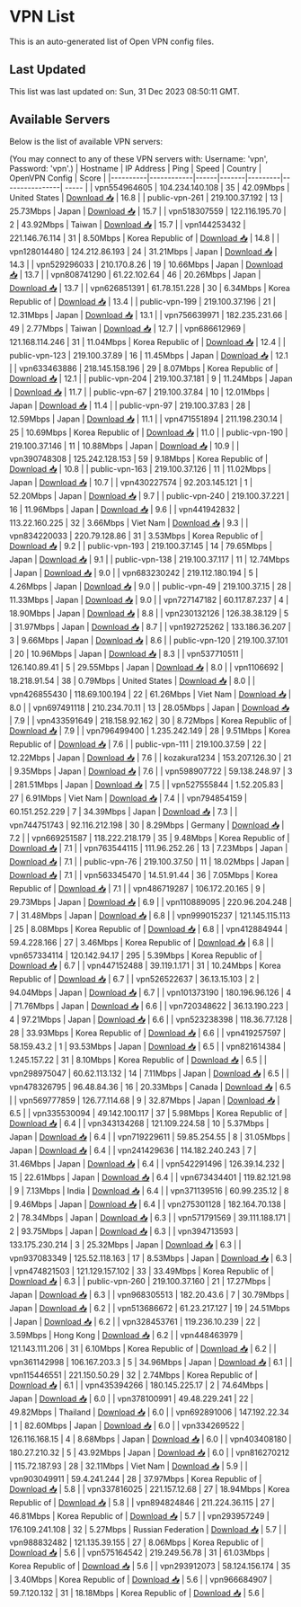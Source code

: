 # VPN List

This is an auto-generated list of Open VPN config files.

## Last Updated

This list was last updated on: Sun, 31 Dec 2023 08:50:11 GMT.

## Available Servers

Below is the list of available VPN servers:

(You may connect to any of these VPN servers with: Username: 'vpn', Password: 'vpn'.)
| Hostname | IP Address | Ping | Speed | Country | OpenVPN Config | Score |
|----------|------------|------|-------|---------|----------------| ----- |
| vpn554964605 | 104.234.140.108 | 35 | 42.09Mbps | United States | [Download 📥](./configs/server_0_US.ovpn) | 16.8 |
| public-vpn-261 | 219.100.37.192 | 13 | 25.73Mbps | Japan | [Download 📥](./configs/server_1_JP.ovpn) | 15.7 |
| vpn518307559 | 122.116.195.70 | 2 | 43.92Mbps | Taiwan | [Download 📥](./configs/server_2_TW.ovpn) | 15.7 |
| vpn144253432 | 221.146.76.114 | 31 | 8.50Mbps | Korea Republic of | [Download 📥](./configs/server_3_KR.ovpn) | 14.8 |
| vpn128014480 | 124.212.86.193 | 24 | 31.21Mbps | Japan | [Download 📥](./configs/server_4_JP.ovpn) | 14.3 |
| vpn529296033 | 210.170.8.26 | 19 | 10.66Mbps | Japan | [Download 📥](./configs/server_5_JP.ovpn) | 13.7 |
| vpn808741290 | 61.22.102.64 | 46 | 20.26Mbps | Japan | [Download 📥](./configs/server_6_JP.ovpn) | 13.7 |
| vpn626851391 | 61.78.151.228 | 30 | 6.34Mbps | Korea Republic of | [Download 📥](./configs/server_7_KR.ovpn) | 13.4 |
| public-vpn-199 | 219.100.37.196 | 21 | 12.31Mbps | Japan | [Download 📥](./configs/server_8_JP.ovpn) | 13.1 |
| vpn756639971 | 182.235.231.66 | 49 | 2.77Mbps | Taiwan | [Download 📥](./configs/server_9_TW.ovpn) | 12.7 |
| vpn686612969 | 121.168.114.246 | 31 | 11.04Mbps | Korea Republic of | [Download 📥](./configs/server_10_KR.ovpn) | 12.4 |
| public-vpn-123 | 219.100.37.89 | 16 | 11.45Mbps | Japan | [Download 📥](./configs/server_11_JP.ovpn) | 12.1 |
| vpn633463886 | 218.145.158.196 | 29 | 8.07Mbps | Korea Republic of | [Download 📥](./configs/server_12_KR.ovpn) | 12.1 |
| public-vpn-204 | 219.100.37.181 | 9 | 11.24Mbps | Japan | [Download 📥](./configs/server_13_JP.ovpn) | 11.7 |
| public-vpn-67 | 219.100.37.84 | 10 | 12.01Mbps | Japan | [Download 📥](./configs/server_14_JP.ovpn) | 11.4 |
| public-vpn-97 | 219.100.37.83 | 28 | 12.59Mbps | Japan | [Download 📥](./configs/server_15_JP.ovpn) | 11.1 |
| vpn471551894 | 211.198.230.14 | 25 | 10.69Mbps | Korea Republic of | [Download 📥](./configs/server_16_KR.ovpn) | 11.0 |
| public-vpn-190 | 219.100.37.146 | 11 | 10.88Mbps | Japan | [Download 📥](./configs/server_17_JP.ovpn) | 10.9 |
| vpn390748308 | 125.242.128.153 | 59 | 9.18Mbps | Korea Republic of | [Download 📥](./configs/server_18_KR.ovpn) | 10.8 |
| public-vpn-163 | 219.100.37.126 | 11 | 11.02Mbps | Japan | [Download 📥](./configs/server_19_JP.ovpn) | 10.7 |
| vpn430227574 | 92.203.145.121 | 1 | 52.20Mbps | Japan | [Download 📥](./configs/server_20_JP.ovpn) | 9.7 |
| public-vpn-240 | 219.100.37.221 | 16 | 11.96Mbps | Japan | [Download 📥](./configs/server_21_JP.ovpn) | 9.6 |
| vpn441942832 | 113.22.160.225 | 32 | 3.66Mbps | Viet Nam | [Download 📥](./configs/server_22_VN.ovpn) | 9.3 |
| vpn834220033 | 220.79.128.86 | 31 | 3.53Mbps | Korea Republic of | [Download 📥](./configs/server_23_KR.ovpn) | 9.2 |
| public-vpn-193 | 219.100.37.145 | 14 | 79.65Mbps | Japan | [Download 📥](./configs/server_24_JP.ovpn) | 9.1 |
| public-vpn-138 | 219.100.37.117 | 11 | 12.74Mbps | Japan | [Download 📥](./configs/server_25_JP.ovpn) | 9.0 |
| vpn683230242 | 219.112.180.194 | 5 | 4.26Mbps | Japan | [Download 📥](./configs/server_26_JP.ovpn) | 9.0 |
| public-vpn-49 | 219.100.37.15 | 28 | 11.33Mbps | Japan | [Download 📥](./configs/server_27_JP.ovpn) | 9.0 |
| vpn727147182 | 60.117.87.237 | 4 | 18.90Mbps | Japan | [Download 📥](./configs/server_28_JP.ovpn) | 8.8 |
| vpn230132126 | 126.38.38.129 | 5 | 31.97Mbps | Japan | [Download 📥](./configs/server_29_JP.ovpn) | 8.7 |
| vpn192725262 | 133.186.36.207 | 3 | 9.66Mbps | Japan | [Download 📥](./configs/server_30_JP.ovpn) | 8.6 |
| public-vpn-120 | 219.100.37.101 | 20 | 10.96Mbps | Japan | [Download 📥](./configs/server_31_JP.ovpn) | 8.3 |
| vpn537710511 | 126.140.89.41 | 5 | 29.55Mbps | Japan | [Download 📥](./configs/server_32_JP.ovpn) | 8.0 |
| vpn1106692 | 18.218.91.54 | 38 | 0.79Mbps | United States | [Download 📥](./configs/server_33_US.ovpn) | 8.0 |
| vpn426855430 | 118.69.100.194 | 22 | 61.26Mbps | Viet Nam | [Download 📥](./configs/server_34_VN.ovpn) | 8.0 |
| vpn697491118 | 210.234.70.11 | 13 | 28.05Mbps | Japan | [Download 📥](./configs/server_35_JP.ovpn) | 7.9 |
| vpn433591649 | 218.158.92.162 | 30 | 8.72Mbps | Korea Republic of | [Download 📥](./configs/server_36_KR.ovpn) | 7.9 |
| vpn796499400 | 1.235.242.149 | 28 | 9.51Mbps | Korea Republic of | [Download 📥](./configs/server_37_KR.ovpn) | 7.6 |
| public-vpn-111 | 219.100.37.59 | 22 | 12.22Mbps | Japan | [Download 📥](./configs/server_38_JP.ovpn) | 7.6 |
| kozakura1234 | 153.207.126.30 | 21 | 9.35Mbps | Japan | [Download 📥](./configs/server_39_JP.ovpn) | 7.6 |
| vpn598907722 | 59.138.248.97 | 3 | 281.51Mbps | Japan | [Download 📥](./configs/server_40_JP.ovpn) | 7.5 |
| vpn527555844 | 1.52.205.83 | 27 | 6.91Mbps | Viet Nam | [Download 📥](./configs/server_41_VN.ovpn) | 7.4 |
| vpn794854159 | 60.151.252.229 | 7 | 34.39Mbps | Japan | [Download 📥](./configs/server_42_JP.ovpn) | 7.3 |
| vpn744751743 | 92.116.212.198 | 30 | 8.29Mbps | Germany | [Download 📥](./configs/server_43_DE.ovpn) | 7.2 |
| vpn669251587 | 118.222.218.179 | 35 | 9.48Mbps | Korea Republic of | [Download 📥](./configs/server_44_KR.ovpn) | 7.1 |
| vpn763544115 | 111.96.252.26 | 13 | 7.23Mbps | Japan | [Download 📥](./configs/server_45_JP.ovpn) | 7.1 |
| public-vpn-76 | 219.100.37.50 | 11 | 18.02Mbps | Japan | [Download 📥](./configs/server_46_JP.ovpn) | 7.1 |
| vpn563345470 | 14.51.91.44 | 36 | 7.05Mbps | Korea Republic of | [Download 📥](./configs/server_47_KR.ovpn) | 7.1 |
| vpn486719287 | 106.172.20.165 | 9 | 29.73Mbps | Japan | [Download 📥](./configs/server_48_JP.ovpn) | 6.9 |
| vpn110889095 | 220.96.204.248 | 7 | 31.48Mbps | Japan | [Download 📥](./configs/server_49_JP.ovpn) | 6.8 |
| vpn999015237 | 121.145.115.113 | 25 | 8.08Mbps | Korea Republic of | [Download 📥](./configs/server_50_KR.ovpn) | 6.8 |
| vpn412884944 | 59.4.228.166 | 27 | 3.46Mbps | Korea Republic of | [Download 📥](./configs/server_51_KR.ovpn) | 6.8 |
| vpn657334114 | 120.142.94.17 | 295 | 5.39Mbps | Korea Republic of | [Download 📥](./configs/server_52_KR.ovpn) | 6.7 |
| vpn447152488 | 39.119.1.171 | 31 | 10.24Mbps | Korea Republic of | [Download 📥](./configs/server_53_KR.ovpn) | 6.7 |
| vpn526522637 | 36.13.15.103 | 2 | 94.04Mbps | Japan | [Download 📥](./configs/server_54_JP.ovpn) | 6.7 |
| vpn101373190 | 180.196.96.126 | 4 | 71.76Mbps | Japan | [Download 📥](./configs/server_55_JP.ovpn) | 6.6 |
| vpn720348622 | 36.13.190.223 | 4 | 97.21Mbps | Japan | [Download 📥](./configs/server_56_JP.ovpn) | 6.6 |
| vpn523238398 | 118.36.77.128 | 28 | 33.93Mbps | Korea Republic of | [Download 📥](./configs/server_57_KR.ovpn) | 6.6 |
| vpn419257597 | 58.159.43.2 | 1 | 93.53Mbps | Japan | [Download 📥](./configs/server_58_JP.ovpn) | 6.5 |
| vpn821614384 | 1.245.157.22 | 31 | 8.10Mbps | Korea Republic of | [Download 📥](./configs/server_59_KR.ovpn) | 6.5 |
| vpn298975047 | 60.62.113.132 | 14 | 7.11Mbps | Japan | [Download 📥](./configs/server_60_JP.ovpn) | 6.5 |
| vpn478326795 | 96.48.84.36 | 16 | 20.33Mbps | Canada | [Download 📥](./configs/server_61_CA.ovpn) | 6.5 |
| vpn569777859 | 126.77.114.68 | 9 | 32.87Mbps | Japan | [Download 📥](./configs/server_62_JP.ovpn) | 6.5 |
| vpn335530094 | 49.142.100.117 | 37 | 5.98Mbps | Korea Republic of | [Download 📥](./configs/server_63_KR.ovpn) | 6.4 |
| vpn343134268 | 121.109.224.58 | 10 | 5.37Mbps | Japan | [Download 📥](./configs/server_64_JP.ovpn) | 6.4 |
| vpn719229611 | 59.85.254.55 | 8 | 31.05Mbps | Japan | [Download 📥](./configs/server_65_JP.ovpn) | 6.4 |
| vpn241429636 | 114.182.240.243 | 7 | 31.46Mbps | Japan | [Download 📥](./configs/server_66_JP.ovpn) | 6.4 |
| vpn542291496 | 126.39.14.232 | 15 | 22.61Mbps | Japan | [Download 📥](./configs/server_67_JP.ovpn) | 6.4 |
| vpn673434401 | 119.82.121.98 | 9 | 7.13Mbps | India | [Download 📥](./configs/server_68_IN.ovpn) | 6.4 |
| vpn371139516 | 60.99.235.12 | 8 | 9.46Mbps | Japan | [Download 📥](./configs/server_69_JP.ovpn) | 6.4 |
| vpn275301128 | 182.164.70.138 | 2 | 78.34Mbps | Japan | [Download 📥](./configs/server_70_JP.ovpn) | 6.3 |
| vpn571791569 | 39.111.188.171 | 2 | 93.75Mbps | Japan | [Download 📥](./configs/server_71_JP.ovpn) | 6.3 |
| vpn394713593 | 133.175.230.214 | 3 | 25.32Mbps | Japan | [Download 📥](./configs/server_72_JP.ovpn) | 6.3 |
| vpn937083349 | 125.52.118.163 | 17 | 8.53Mbps | Japan | [Download 📥](./configs/server_73_JP.ovpn) | 6.3 |
| vpn474821503 | 121.129.157.102 | 33 | 33.49Mbps | Korea Republic of | [Download 📥](./configs/server_74_KR.ovpn) | 6.3 |
| public-vpn-260 | 219.100.37.160 | 21 | 17.27Mbps | Japan | [Download 📥](./configs/server_75_JP.ovpn) | 6.3 |
| vpn968305513 | 182.20.43.6 | 7 | 30.79Mbps | Japan | [Download 📥](./configs/server_76_JP.ovpn) | 6.2 |
| vpn513686672 | 61.23.217.127 | 19 | 24.51Mbps | Japan | [Download 📥](./configs/server_77_JP.ovpn) | 6.2 |
| vpn328453761 | 119.236.10.239 | 22 | 3.59Mbps | Hong Kong | [Download 📥](./configs/server_78_HK.ovpn) | 6.2 |
| vpn448463979 | 121.143.111.206 | 31 | 6.10Mbps | Korea Republic of | [Download 📥](./configs/server_79_KR.ovpn) | 6.2 |
| vpn361142998 | 106.167.203.3 | 5 | 34.96Mbps | Japan | [Download 📥](./configs/server_80_JP.ovpn) | 6.1 |
| vpn115446551 | 221.150.50.29 | 32 | 2.74Mbps | Korea Republic of | [Download 📥](./configs/server_81_KR.ovpn) | 6.1 |
| vpn435394266 | 180.145.225.17 | 2 | 74.64Mbps | Japan | [Download 📥](./configs/server_82_JP.ovpn) | 6.0 |
| vpn378100991 | 49.48.229.241 | 22 | 49.82Mbps | Thailand | [Download 📥](./configs/server_83_TH.ovpn) | 6.0 |
| vpn692891006 | 147.192.22.34 | 1 | 82.60Mbps | Japan | [Download 📥](./configs/server_84_JP.ovpn) | 6.0 |
| vpn334269522 | 126.116.168.15 | 4 | 8.68Mbps | Japan | [Download 📥](./configs/server_85_JP.ovpn) | 6.0 |
| vpn403408180 | 180.27.210.32 | 5 | 43.92Mbps | Japan | [Download 📥](./configs/server_86_JP.ovpn) | 6.0 |
| vpn816270212 | 115.72.187.93 | 28 | 32.11Mbps | Viet Nam | [Download 📥](./configs/server_87_VN.ovpn) | 5.9 |
| vpn903049911 | 59.4.241.244 | 28 | 37.97Mbps | Korea Republic of | [Download 📥](./configs/server_88_KR.ovpn) | 5.8 |
| vpn337816025 | 221.157.12.68 | 27 | 18.94Mbps | Korea Republic of | [Download 📥](./configs/server_89_KR.ovpn) | 5.8 |
| vpn894824846 | 211.224.36.115 | 27 | 46.81Mbps | Korea Republic of | [Download 📥](./configs/server_90_KR.ovpn) | 5.7 |
| vpn293957249 | 176.109.241.108 | 32 | 5.27Mbps | Russian Federation | [Download 📥](./configs/server_91_RU.ovpn) | 5.7 |
| vpn988832482 | 121.135.39.155 | 27 | 8.06Mbps | Korea Republic of | [Download 📥](./configs/server_92_KR.ovpn) | 5.6 |
| vpn575164542 | 219.249.56.78 | 31 | 61.03Mbps | Korea Republic of | [Download 📥](./configs/server_93_KR.ovpn) | 5.6 |
| vpn293912073 | 58.124.156.174 | 35 | 3.40Mbps | Korea Republic of | [Download 📥](./configs/server_94_KR.ovpn) | 5.6 |
| vpn966684907 | 59.7.120.132 | 31 | 18.18Mbps | Korea Republic of | [Download 📥](./configs/server_95_KR.ovpn) | 5.6 |
